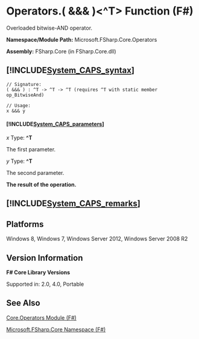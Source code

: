 # Operators.( &&& )<^T> Function (F#)

Overloaded bitwise-AND operator.

**Namespace/Module Path:** Microsoft.FSharp.Core.Operators

**Assembly:** FSharp.Core (in FSharp.Core.dll)


## [!INCLUDE[System_CAPS_syntax](//System/Token/System_CAPS_syntax_md.md)]

```
// Signature:
( &&& ) : ^T -> ^T -> ^T (requires ^T with static member op_BitwiseAnd)

// Usage:
x &&& y
```

#### [!INCLUDE[System_CAPS_parameters](//System/Token/System_CAPS_parameters_md.md)]
*x*
Type: **^T**


The first parameter.


*y*
Type: **^T**


The second parameter.



**The result of the operation.**
## [!INCLUDE[System_CAPS_remarks](//System/Token/System_CAPS_remarks_md.md)]

## Platforms
Windows 8, Windows 7, Windows Server 2012, Windows Server 2008 R2


## Version Information
**F# Core Library Versions**

Supported in: 2.0, 4.0, Portable




## See Also
[Core.Operators Module &#40;F&#35;&#41;](Core.Operators+Module+28%F%2329%.md)

[Microsoft.FSharp.Core Namespace &#40;F&#35;&#41;](Microsoft.FSharp.Core+Namespace+28%F%2329%.md)

